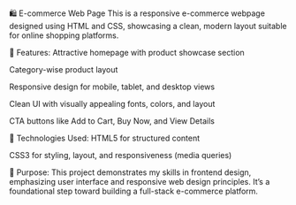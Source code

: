 🛍️ E-commerce Web Page
This is a responsive e-commerce webpage designed using HTML and CSS, showcasing a clean, modern layout suitable for online shopping platforms.

🔹 Features:
Attractive homepage with product showcase section

Category-wise product layout

Responsive design for mobile, tablet, and desktop views

Clean UI with visually appealing fonts, colors, and layout

CTA buttons like Add to Cart, Buy Now, and View Details

🔧 Technologies Used:
HTML5 for structured content

CSS3 for styling, layout, and responsiveness (media queries)

📌 Purpose:
This project demonstrates my skills in frontend design, emphasizing user interface and responsive web design principles. It’s a foundational step toward building a full-stack e-commerce platform.

